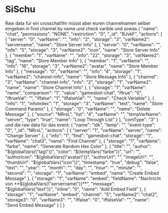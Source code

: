 # SiSchu
Raw data für ein crosschat!Ihr müsst aber euren channelnamen selber eingeben in find channel by name und check varible und sowas.{   "name": "chat",   "permissions": "NONE",   "restriction": "0",   "_id": "BJvkF",   "actions": [     {       "server": "0",       "varName": "",       "info": "2",       "storage": "3",       "varName2": "servername",       "name": "Store Server Info"     },     {       "server": "0",       "varName": "",       "info": "5",       "storage": "3",       "varName2": "icon",       "name": "Store Server Info"     },     {       "member": "1",       "varName": "",       "info": "22",       "storage": "3",       "varName2": "tag",       "name": "Store Member Info"     },     {       "member": "1",       "varName": "",       "info": "16",       "storage": "3",       "varName2": "avatar",       "name": "Store Member Info"     },     {       "message": "0",       "varName": "",       "info": "4",       "storage": "1",       "varName2": "channel-info",       "name": "Store Message Info"     },     {       "channel": "3",       "varName": "channel-info",       "info": "2",       "storage": "1",       "varName2": "name",       "name": "Store Channel Info"     },     {       "storage": "1",       "varName": "name",       "comparison": "1",       "value": "gamesbot-chat",       "iftrue": "0",       "iftrueVal": "",       "iffalse": "1",       "iffalseVal": "",       "name": "Check Variable"     },     {       "info": "1",       "infoIndex": "1",       "storage": "3",       "varName": "text",       "name": "Store Command Params"     },     {       "storage": "0",       "varName": "",       "name": "Delete Message"     },     {       "source": "NRrsL",       "list": "4",       "varName": "",       "tempVarName": "server",       "type": "true",       "name": "Loop Through List"     }   ],   "comType": "3" } und die raw data für das event: {   "name": "idk",   "temp": "",   "event-type": "0",   "_id": "NRrsL",   "actions": [     {       "server": "1",       "varName": "server",       "name": "Change Server"     },     {       "info": "1",       "find": "gamesbot-chat",       "storage": "1",       "varName": "chat2",       "name": "Find Channel"     },     {       "storage": "1",       "varName": "farbe",       "name": "Generate Random Hex Color"     },     {       "title": "",       "author": "${globalVars(\"tag\")}",       "color": "${tempVars(\"farbe\")}",       "url": "",       "authorIcon": "${globalVars(\"avatar\")}",       "authorUrl": "",       "imageUrl": "",       "thumbUrl": "${globalVars(\"icon\")}",       "timestamp": "true",       "debug": "false",       "text": "",       "year": "",       "month": "",       "day": "",       "hour": "",       "minute": "",       "second": "",       "storage": "1",       "varName": "embed",       "name": "Create Embed Message"     },     {       "storage": "1",       "varName": "embed",       "fieldName": "Nachricht von **${globalVars(\"servername\")}**",       "message": "${globalVars(\"text\")}",       "inline": "0",       "name": "Add Embed Field"     },     {       "storage": "1",       "varName": "embed",       "channel": "5",       "varName2": "chat2",       "storage3": "0",       "varName3": "",       "iffalse": "0",       "iffalseVal": "",       "name": "Send Embed Message"     }   ] }

